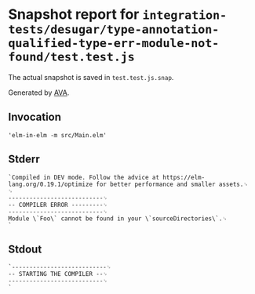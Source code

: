 # Snapshot report for `integration-tests/desugar/type-annotation-qualified-type-err-module-not-found/test.test.js`

The actual snapshot is saved in `test.test.js.snap`.

Generated by [AVA](https://avajs.dev).

## Invocation

    'elm-in-elm -m src/Main.elm'

## Stderr

    `Compiled in DEV mode. Follow the advice at https://elm-lang.org/0.19.1/optimize for better performance and smaller assets.␊
    ␊
    ---------------------------␊
    -- COMPILER ERROR ---------␊
    ---------------------------␊
    Module \`Foo\` cannot be found in your \`sourceDirectories\`.␊
    `

## Stdout

    `---------------------------␊
    -- STARTING THE COMPILER --␊
    ---------------------------␊
    `
